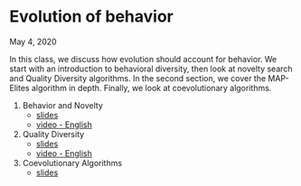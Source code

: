 # Evolution of behavior
May 4, 2020

In this class, we discuss how evolution should account for behavior. We start
with an introduction to behavioral diversity, then look at novelty search and
Quality Diversity algorithms. In the second section, we cover the MAP-Elites
algorithm in depth. Finally, we look at coevolutionary algorithms.

1. Behavior and Novelty
    * [slides](https://d9w.github.io/evolution/7_behavior/1_novelty.html)
    * [video - English](https://youtu.be/R08VyPGMKW8)
2. Quality Diversity
    * [slides](https://d9w.github.io/evolution/7_behavior/2_qd.html)
    * [video - English](https://youtu.be/Pip0qQypMJA)
3. Coevolutionary Algorithms
    * [slides](https://d9w.github.io/evolution/7_behavior/3_coevo.html)

